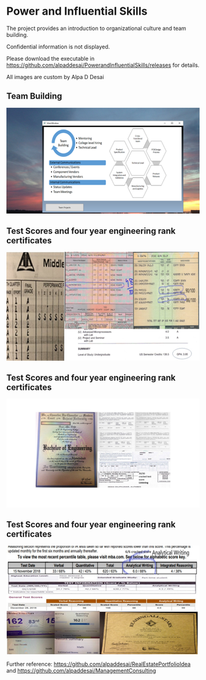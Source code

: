 # Power and Influential Skills

The project provides an introduction to organizational culture and team building. 

Confidential information is not displayed.

Please download the executable in https://github.com/alpaddesai/PowerandInfluentialSkills/releases for details. 

All images are custom by Alpa D Desai 

## Team Building
![image](TeamBuilding.png)

## Test Scores and four year engineering rank certificates
![image](HighSchool.jpg)

## Test Scores and four year engineering rank certificates
![image](Bachelor's1.jpg)

## Test Scores and four year engineering rank certificates
![image](GMAT.jpg)

Further reference: https://github.com/alpaddesai/RealEstatePortfolioIdea  and https://github.com/alpaddesai/ManagementConsulting
